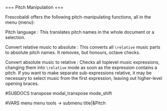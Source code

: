 === Pitch Manipulation ===


Frescobaldi offers the following pitch-manipulating functions,
all in the menu {menu}:

Pitch language
: This translates pitch names in the whole document or a selection.

Convert relative music to absolute
: This converts all `\relative` music parts to absolute pitch names.
  It removes, but honours, octave checks.

Convert absolute music to relative
: Checks all toplevel music expressions, changing them into
  `\relative` mode as soon as the expression contains a pitch.
  If you want to make separate sub-expressions relative, it may be necessary to
  select music from the first expression, leaving out higher-level opening
  braces.



#SUBDOCS
transpose
modal_transpose
mode_shift

#VARS
menu menu tools -> submenu title|&Pitch
